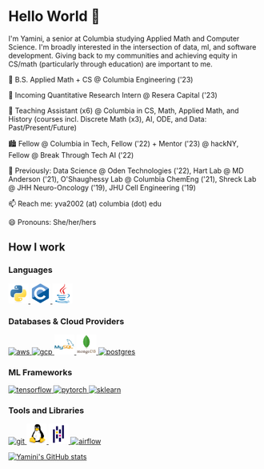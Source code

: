 # Hello World  👋

<!--
**yva2002/yva2002** is a ✨ _special_ ✨ repository because its `README.md` (this file) appears on your GitHub profile.-->

I'm Yamini, a senior at Columbia studying Applied Math and Computer Science. I'm broadly interested in the intersection of data, ml, and software development. Giving back to my communities and achieving equity in CS/math (particularly through education) are important to me. 

🔭 B.S. Applied Math + CS @ Columbia Engineering ('23)

💭 Incoming Quantitative Research Intern @ Resera Capital ('23)

👯 Teaching Assistant (x6) @ Columbia in CS, Math, Applied Math, and History (courses incl. Discrete Math (x3), AI, ODE, and Data: Past/Present/Future)

🏙️ Fellow @ Columbia in Tech, Fellow ('22) + Mentor ('23) @ hackNY, Fellow @ Break Through Tech AI ('22)

🌟 Previously: Data Science @ Oden Technologies ('22), Hart Lab @ MD Anderson ('21), O'Shaughessy Lab @ Columbia ChemEng ('21), Shreck Lab @ JHH Neuro-Oncology ('19), JHU Cell Engineering ('19)

📫 Reach me: yva2002 (at) columbia (dot) edu

😄 Pronouns: She/her/hers

## How I work

### Languages
<p align="left"> 
    <a href="https://www.python.org" target="_blank" rel="noreferrer"> <img src="https://raw.githubusercontent.com/devicons/devicon/master/icons/python/python-original.svg" alt="python" width="40" height="40"/> </a>  
<a href="https://www.cprogramming.com/" target="_blank" rel="noreferrer"> <img src="https://raw.githubusercontent.com/devicons/devicon/master/icons/c/c-original.svg" alt="c" width="40" height="40"/> </a> 
  <a href="https://www.w3.org/html/" target="_blank" rel="noreferrer">  <img src="https://raw.githubusercontent.com/devicons/devicon/master/icons/java/java-original.svg" alt="java" width="40" height="40"/> </a> 
</p>

### Databases & Cloud Providers
<p align="left"> 
  <a href="https://aws.amazon.com" target="_blank" rel="noreferrer"> <img 
src="https://github.com/yurijserrano/Github-Profile-Readme-Logos/blob/master/cloud/amazon.svg" alt="aws" width="40" height="40"/> </a>
  <a href="https://cloud.google.com" target="_blank" rel="noreferrer"> <img src="https://www.vectorlogo.zone/logos/google_cloud/google_cloud-icon.svg" alt="gcp" width="40" height="40"/> </a> 
 <a href="https://www.mysql.com/" target="_blank" rel="noreferrer"> <img src="https://raw.githubusercontent.com/devicons/devicon/master/icons/mysql/mysql-original-wordmark.svg" alt="mysql" width="40" height="40"/> </a> 
  <a href="https://www.mongodb.com/" target="_blank" rel="noreferrer"> <img src="https://raw.githubusercontent.com/devicons/devicon/master/icons/mongodb/mongodb-original-wordmark.svg" alt="mongodb" width="40" height="40"/> </a> 
  <a href="https://www.postgresql.org/" target="_blank" rel="noreferrer"> <img src="https://upload.wikimedia.org/wikipedia/commons/2/29/Postgresql_elephant.svg" alt="postgres" width="40" height="40"/> </a> 
    
  </p>
  
### ML Frameworks
<p align="left">
<a href="https://www.tensorflow.org" target="_blank" rel="noreferrer"> <img src="https://www.vectorlogo.zone/logos/tensorflow/tensorflow-icon.svg" alt="tensorflow" width="40" height="40"/> </a>  
<a href="https://www.pytorch.org" target="_blank" rel="noreferrer"> <img src="https://upload.wikimedia.org/wikipedia/commons/1/10/PyTorch_logo_icon.svg" alt="pytorch" width="40" height="40"/> </a>  
<a href="https://www.scikit-learn.org" target="_blank" rel="noreferrer"> <img src="https://upload.wikimedia.org/wikipedia/commons/0/05/Scikit_learn_logo_small.svg" alt="sklearn" width="40" height="40"/> </a>  
  
</p>

### Tools and Libraries
<p align="left"> 
<a href="https://git-scm.com/" target="_blank" rel="noreferrer"> <img src="https://www.vectorlogo.zone/logos/git-scm/git-scm-icon.svg" alt="git" width="40" height="40"/> </a> 
<a href="https://www.linux.org/" target="_blank" rel="noreferrer"> <img src="https://raw.githubusercontent.com/devicons/devicon/master/icons/linux/linux-original.svg" alt="linux" width="40" height="40"/> </a> 
<a href="https://pandas.pydata.org/" target="_blank" rel="noreferrer"> <img src="https://raw.githubusercontent.com/devicons/devicon/2ae2a900d2f041da66e950e4d48052658d850630/icons/pandas/pandas-original.svg" alt="pandas" width="40" height="40"/> </a> 
<a href="https://airflow.apache.org/" target="_blank" rel="noreferrer"> <img src="https://github.com/simple-icons/simple-icons/blob/develop/icons/apacheairflow.svg" alt="airflow" width="40" height="40"/> </a> 
</p>

[![Yamini's GitHub stats](https://github-readme-stats.vercel.app/api?username=yaminivibha)](https://github.com/yaminivibha/github-readme-stats)

